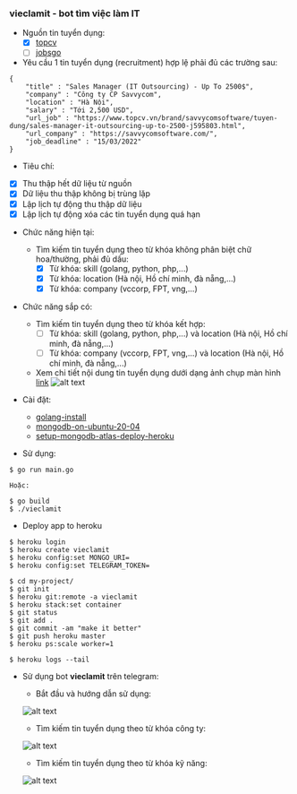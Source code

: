 ### vieclamit - bot tìm việc làm IT
- Nguồn tin tuyển dụng:
    * [x]  [topcv](https://www.topcv.vn/tim-viec-lam-it-phan-mem-c10026)
    * [ ]  [jobsgo](https://jobsgo.vn/viec-lam-cong-nghe-thong-tin.html)
    
- Yêu cầu 1 tin tuyển dụng (recruitment) hợp lệ phải đủ các trường sau:
```
{
    "title" : "Sales Manager (IT Outsourcing) - Up To 2500$",
    "company" : "Công ty CP Savvycom",
    "location" : "Hà Nội",
    "salary" : "Tới 2,500 USD",
    "url_job" : "https://www.topcv.vn/brand/savvycomsoftware/tuyen-dung/sales-manager-it-outsourcing-up-to-2500-j595803.html",
    "url_company" : "https://savvycomsoftware.com/",
    "job_deadline" : "15/03/2022"
} 
```

- Tiêu chí:
* [x]  Thu thập hết dữ liệu từ nguồn
* [x]  Dữ liệu thu thập không bị trùng lặp
* [x]  Lập lịch tự động thu thập dữ liệu
* [x]  Lập lịch tự động xóa các tin tuyển dụng quá hạn

- Chức năng hiện tại:
    - Tìm kiếm tin tuyển dụng theo từ khóa không phân biệt chữ hoa/thường, phải đủ dấu:
        * [x]  Từ khóa: skill (golang, python, php,...)
        * [x]  Từ khóa: location (Hà nội, Hồ chí minh, đà nẵng,...)
        * [x]  Từ khóa: company (vccorp, FPT, vng,...)
- Chức năng sắp có:
    - Tìm kiếm tin tuyển dụng theo từ khóa kết hợp:
        * [ ]  Từ khóa: skill (golang, python, php,...) và location (Hà nội, Hồ chí minh, đà nẵng,...)
        * [ ]  Từ khóa: company (vccorp, FPT, vng,...) và location (Hà nội, Hồ chí minh, đà nẵng,...)
    - Xem chi tiết nội dung tin tuyển dụng dưới dạng ảnh chụp màn hình
    [link](https://www.topcv.vn/brand/smartosc/tuyen-dung/it-comtor-j592057.html)
    ![alt text](https://github.com/dactoankmapydev/vieclamit/blob/master/doc_pictures/screenshot_descript_brand.png)

- Cài đặt:
    - [golang-install](https://go.dev/doc/install)
    - [mongodb-on-ubuntu-20-04](https://www.digitalocean.com/community/tutorials/how-to-install-mongodb-on-ubuntu-20-04)
    - [setup-mongodb-atlas-deploy-heroku](https://www.mongodb.com/developer/how-to/use-atlas-on-heroku/)
- Sử dụng:
```
$ go run main.go
```
    Hoặc:
```
$ go build
$ ./vieclamit
```

- Deploy app to heroku
```
$ heroku login
$ heroku create vieclamit
$ heroku config:set MONGO_URI=
$ heroku config:set TELEGRAM_TOKEN=

$ cd my-project/
$ git init
$ heroku git:remote -a vieclamit
$ heroku stack:set container
$ git status
$ git add .
$ git commit -am "make it better"
$ git push heroku master
$ heroku ps:scale worker=1

$ heroku logs --tail
```

- Sử dụng bot **vieclamit** trên telegram:
    - Bắt đầu và hướng dẫn sử dụng:
    
    ![alt text](https://github.com/dactoankmapydev/vieclamit/blob/master/doc_pictures/start_help.png)
    
    - Tìm kiếm tin tuyển dụng theo từ khóa công ty:
    
    ![alt text](https://github.com/dactoankmapydev/vieclamit/blob/master/doc_pictures/company.png)
    
    - Tìm kiếm tin tuyển dụng theo từ khóa kỹ năng:
    
    ![alt text](https://github.com/dactoankmapydev/vieclamit/blob/master/doc_pictures/skill.png)
